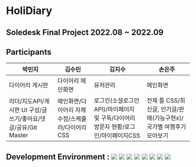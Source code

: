 # HoliDiary
## Soledesk Final Project 2022.08 ~ 2022.09
## Participants
|박민지|김수민|김지수|손은주|
|---|---|---|---|
|다이어리 게시판|다이어리 메인화면|유저관리|메인화면|
|리더/지도API/게시판 UI 구성/글쓰기/좋아요/댓글/공유/Git Master|메인화면/다이어리 자체수정/스케쥴러/다이어리CSS|로그인(소셜로그인API)/마이페이지 및 구독/다이어리 방문자 현황/로그인/마이페이지CSS|전체 틀 CSS/최신글, 인기글/판매(기능구현x)/국가별 여행후기 모아보기|

## Development Environment : <img src="https://img.shields.io/badge/Oralce-F80000?style=flat-square&logo=Oracle&logoColor=white"/> <img src="https://img.shields.io/badge/Eclipse IDE-2C2255?style=flat-square&logo=Eclipse IDE&logoColor=white"/> <img src="https://img.shields.io/badge/Apache Tomcat-F8DC75?style=flat-square&logo=Apache Tomcat&logoColor=black"/> <img src="https://img.shields.io/badge/HTML5-E34F26?style=flat-square&logo=HTML5&logoColor=black"/> <img src="https://img.shields.io/badge/CSS3-F43059?style=flat-square&logo=CSS3&logoColor=black"/> <img src="https://img.shields.io/badge/JavaScript-F7DF1E?style=flat-square&logo=JavaScript&logoColor=black"/> <img src="https://img.shields.io/badge/GitHub-181717?style=flat-square&logo=GitHub&logoColor=white"/> <img src="https://img.shields.io/badge/Sourcetree-0052CC?style=flat-square&logo=Sourcetree&logoColor=white"/>
